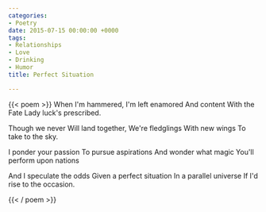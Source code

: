 ```yaml
---
categories:
- Poetry
date: 2015-07-15 00:00:00 +0000
tags:
- Relationships
- Love
- Drinking
- Humor
title: Perfect Situation

---
```

{{< poem >}}
When I'm hammered,
I'm left enamored
And content 
With the Fate
Lady luck's prescribed.

Though we never
Will land together,
We're fledglings
With new wings
To take to the sky.

I ponder your passion
To pursue aspirations
And wonder what magic
You'll perform upon nations

And I speculate the odds
Given a perfect situation
In a parallel universe
If I'd rise to the occasion.

{{< / poem >}}